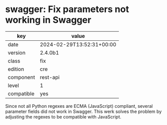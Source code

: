 [//]: # (werk v2)
# swagger: Fix parameters not working in Swagger

key        | value
---------- | ---
date       | 2024-02-29T13:52:31+00:00
version    | 2.4.0b1
class      | fix
edition    | cre
component  | rest-api
level      | 1
compatible | yes

Since not all Python regexes are ECMA (JavaScript) compliant, several parameter fields did not work in Swagger. This werk solves the problem by adjusting the regexes to be compatible with JavaScript.


